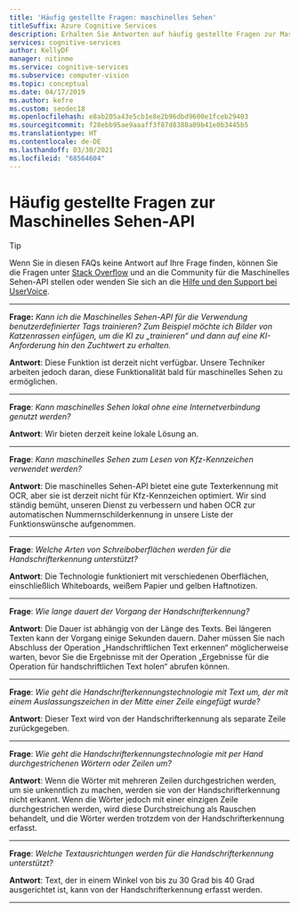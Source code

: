 ```yaml
---
title: 'Häufig gestellte Fragen: maschinelles Sehen'
titleSuffix: Azure Cognitive Services
description: Erhalten Sie Antworten auf häufig gestellte Fragen zur Maschinelles Sehen-API in Azure Cognitive Services.
services: cognitive-services
author: KellyDF
manager: nitinme
ms.service: cognitive-services
ms.subservice: computer-vision
ms.topic: conceptual
ms.date: 04/17/2019
ms.author: kefre
ms.custom: seodec18
ms.openlocfilehash: e8ab205a43e5cb1e8e2b96dbd9600e1fceb29403
ms.sourcegitcommit: f28ebb95ae9aaaff3f87d8388a09b41e0b3445b5
ms.translationtype: HT
ms.contentlocale: de-DE
ms.lasthandoff: 03/30/2021
ms.locfileid: "68564604"
---
```

# <a name="computer-vision-api-frequently-asked-questions"></a>Häufig gestellte Fragen zur Maschinelles Sehen-API

> [!TIP]
> Wenn Sie in diesen FAQs keine Antwort auf Ihre Frage finden, können Sie die Fragen unter [Stack Overflow](https://stackoverflow.com/questions/tagged/project-oxford+or+microsoft-cognitive) und an die Community für die Maschinelles Sehen-API stellen oder wenden Sie sich an die [Hilfe und den Support bei UserVoice](https://cognitive.uservoice.com/).

---

**Frage:** *Kann ich die Maschinelles Sehen-API für die Verwendung benutzerdefinierter Tags trainieren?  Zum Beispiel möchte ich Bilder von Katzenrassen einfügen, um die KI zu „trainieren“ und dann auf eine KI-Anforderung hin den Zuchtwert zu erhalten.*

**Antwort**: Diese Funktion ist derzeit nicht verfügbar. Unsere Techniker arbeiten jedoch daran, diese Funktionalität bald für maschinelles Sehen zu ermöglichen.

---

**Frage**: *Kann maschinelles Sehen lokal ohne eine Internetverbindung genutzt werden?*

**Antwort**: Wir bieten derzeit keine lokale Lösung an.

---

**Frage**: *Kann maschinelles Sehen zum Lesen von Kfz-Kennzeichen verwendet werden?*

**Antwort**: Die maschinelles Sehen-API bietet eine gute Texterkennung mit OCR, aber sie ist derzeit nicht für Kfz-Kennzeichen optimiert. Wir sind ständig bemüht, unseren Dienst zu verbessern und haben OCR zur automatischen Nummernschilderkennung in unsere Liste der Funktionswünsche aufgenommen.

---

**Frage**: *Welche Arten von Schreiboberflächen werden für die Handschrifterkennung unterstützt?*

**Antwort**: Die Technologie funktioniert mit verschiedenen Oberflächen, einschließlich Whiteboards, weißem Papier und gelben Haftnotizen.

---

**Frage**: *Wie lange dauert der Vorgang der Handschrifterkennung?*

**Antwort**: Die Dauer ist abhängig von der Länge des Texts. Bei längeren Texten kann der Vorgang einige Sekunden dauern. Daher müssen Sie nach Abschluss der Operation „Handschriftlichen Text erkennen“ möglicherweise warten, bevor Sie die Ergebnisse mit der Operation „Ergebnisse für die Operation für handschriftlichen Text holen“ abrufen können.

---

**Frage**: *Wie geht die Handschrifterkennungstechnologie mit Text um, der mit einem Auslassungszeichen in der Mitte einer Zeile eingefügt wurde?*

**Antwort**: Dieser Text wird von der Handschrifterkennung als separate Zeile zurückgegeben.

---

**Frage**: *Wie geht die Handschrifterkennungstechnologie mit per Hand durchgestrichenen Wörtern oder Zeilen um?*

**Antwort**: Wenn die Wörter mit mehreren Zeilen durchgestrichen werden, um sie unkenntlich zu machen, werden sie von der Handschrifterkennung nicht erkannt. Wenn die Wörter jedoch mit einer einzigen Zeile durchgestrichen werden, wird diese Durchstreichung als Rauschen behandelt, und die Wörter werden trotzdem von der Handschrifterkennung erfasst.

---

**Frage**: *Welche Textausrichtungen werden für die Handschrifterkennung unterstützt?*

**Antwort**: Text, der in einem Winkel von bis zu 30 Grad bis 40 Grad ausgerichtet ist, kann von der Handschrifterkennung erfasst werden.

---
